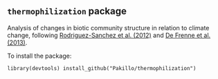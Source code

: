 ## `thermophilization` package

Analysis of changes in biotic community structure in relation to climate change, following [Rodriguez-Sanchez et al. (2012)](http://www.nature.com/nclimate/journal/v2/n9/full/nclimate1667.html) and [De Frenne et al. (2013)](http://www.pnas.org/content/110/46/18561.abstract).

To install the package:

`library(devtools)
install_github("Pakillo/thermophilization")
`